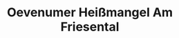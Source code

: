 ---
title: "Oevenumer Heißmangel Am Friesental"
url: /oevenum/oevenumer-heissmangel-am-friesental/
shop: Wäscherei
---